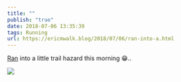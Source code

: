 ```yaml
---
title: ""
publish: "true"
date: 2018-07-06 13:35:39
tags: Running
url: https://ericmwalk.blog/2018/07/06/ran-into-a.html
---
```


[Ran](https://www.strava.com/activities/1684323164) into a little trail hazard this morning 😁..

![](https://ericmwalk.blog/uploads/2022/bcc4842320.jpg)